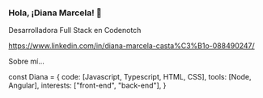 ### Hola, ¡Diana Marcela! 👋


Desarrolladora Full Stack en Codenotch

https://www.linkedin.com/in/diana-marcela-casta%C3%B1o-088490247/

Sobre mí...

const Diana = {
  code: [Javascript, Typescript, HTML, CSS],
  tools: [Node, Angular],
  interests: ["front-end", "back-end"],
 }

